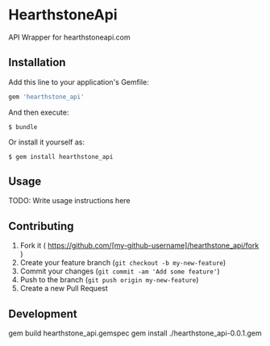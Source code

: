 # HearthstoneApi

API Wrapper for hearthstoneapi.com

## Installation

Add this line to your application's Gemfile:

```ruby
gem 'hearthstone_api'
```

And then execute:

    $ bundle

Or install it yourself as:

    $ gem install hearthstone_api

## Usage

TODO: Write usage instructions here

## Contributing

1. Fork it ( https://github.com/[my-github-username]/hearthstone_api/fork )
2. Create your feature branch (`git checkout -b my-new-feature`)
3. Commit your changes (`git commit -am 'Add some feature'`)
4. Push to the branch (`git push origin my-new-feature`)
5. Create a new Pull Request

## Development

gem build hearthstone_api.gemspec
gem install ./hearthstone_api-0.0.1.gem
